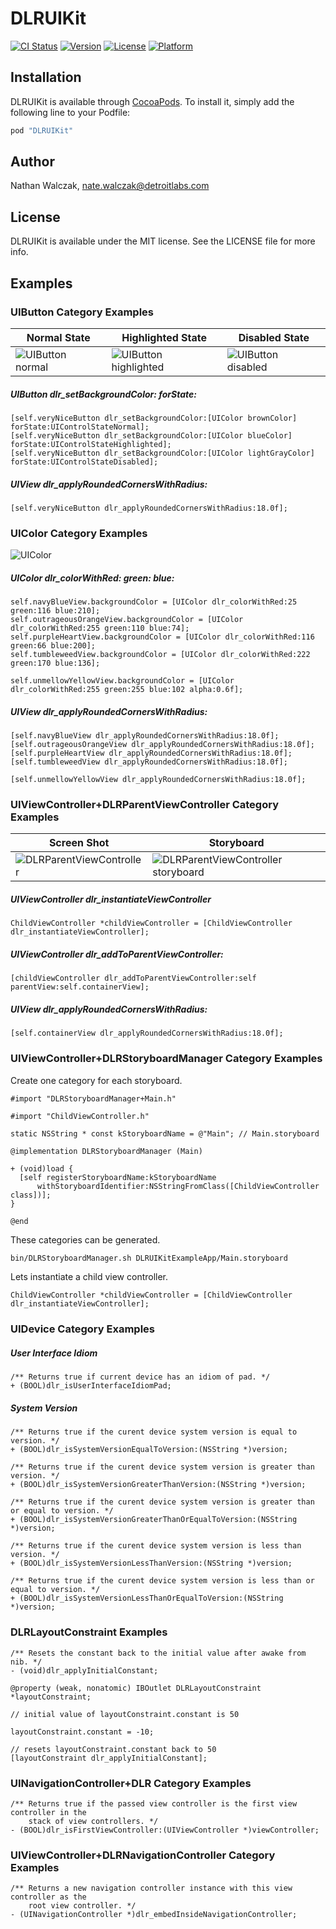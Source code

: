# DLRUIKit

[![CI Status](http://img.shields.io/travis/detroit-labs/dlr-uikit-ios.svg?style=flat)](https://travis-ci.org/detroit-labs/dlr-uikit-ios)
[![Version](https://img.shields.io/cocoapods/v/DLRUIKit.svg?style=flat)](http://cocoadocs.org/docsets/DLRUIKit)
[![License](https://img.shields.io/cocoapods/l/DLRUIKit.svg?style=flat)](http://cocoadocs.org/docsets/DLRUIKit)
[![Platform](https://img.shields.io/cocoapods/p/DLRUIKit.svg?style=flat)](http://cocoadocs.org/docsets/DLRUIKit)

## Installation

DLRUIKit is available through [CocoaPods](http://cocoapods.org). To install
it, simply add the following line to your Podfile:

```rb
pod "DLRUIKit"
```

## Author

Nathan Walczak, nate.walczak@detroitlabs.com

## License

DLRUIKit is available under the MIT license. See the LICENSE file for more info.

## Examples

### UIButton Category Examples

Normal State | Highlighted State | Disabled State
------------ | ----------------- | --------------
![UIButton normal](README/Images/UIButton-normal.png) | ![UIButton highlighted](README/Images/UIButton-highlighted.png) | ![UIButton disabled](README/Images/UIButton-disabled.png)

##### UIButton dlr_setBackgroundColor: forState:

```objc
[self.veryNiceButton dlr_setBackgroundColor:[UIColor brownColor] forState:UIControlStateNormal];
[self.veryNiceButton dlr_setBackgroundColor:[UIColor blueColor] forState:UIControlStateHighlighted];
[self.veryNiceButton dlr_setBackgroundColor:[UIColor lightGrayColor] forState:UIControlStateDisabled];
```

##### UIView dlr_applyRoundedCornersWithRadius:

```objc
[self.veryNiceButton dlr_applyRoundedCornersWithRadius:18.0f];
```

### UIColor Category Examples

![UIColor](README/Images/UIColor.png)

##### UIColor dlr_colorWithRed: green: blue:

```objc
self.navyBlueView.backgroundColor = [UIColor dlr_colorWithRed:25 green:116 blue:210];
self.outrageousOrangeView.backgroundColor = [UIColor dlr_colorWithRed:255 green:110 blue:74];
self.purpleHeartView.backgroundColor = [UIColor dlr_colorWithRed:116 green:66 blue:200];
self.tumbleweedView.backgroundColor = [UIColor dlr_colorWithRed:222 green:170 blue:136];

self.unmellowYellowView.backgroundColor = [UIColor dlr_colorWithRed:255 green:255 blue:102 alpha:0.6f];
```

##### UIView dlr_applyRoundedCornersWithRadius:

```objc
[self.navyBlueView dlr_applyRoundedCornersWithRadius:18.0f];
[self.outrageousOrangeView dlr_applyRoundedCornersWithRadius:18.0f];
[self.purpleHeartView dlr_applyRoundedCornersWithRadius:18.0f];
[self.tumbleweedView dlr_applyRoundedCornersWithRadius:18.0f];

[self.unmellowYellowView dlr_applyRoundedCornersWithRadius:18.0f];
```

### UIViewController+DLRParentViewController Category Examples

Screen Shot | Storyboard
----------- | ----------
![DLRParentViewController](README/Images/DLRParentViewController.png) | ![DLRParentViewController storyboard](README/Images/DLRParentViewController-storyboard.png)

##### UIViewController dlr_instantiateViewController

```objc
ChildViewController *childViewController = [ChildViewController dlr_instantiateViewController];
```

##### UIViewController dlr_addToParentViewController:

```objc
[childViewController dlr_addToParentViewController:self parentView:self.containerView];
```

##### UIView dlr_applyRoundedCornersWithRadius:

```objc
[self.containerView dlr_applyRoundedCornersWithRadius:18.0f];
```

### UIViewController+DLRStoryboardManager Category Examples

Create one category for each storyboard.

```objc
#import "DLRStoryboardManager+Main.h"

#import "ChildViewController.h"

static NSString * const kStoryboardName = @"Main"; // Main.storyboard

@implementation DLRStoryboardManager (Main)

+ (void)load {
  [self registerStoryboardName:kStoryboardName
      withStoryboardIdentifier:NSStringFromClass([ChildViewController class])];
}

@end
```

These categories can be generated.

```sh
bin/DLRStoryboardManager.sh DLRUIKitExampleApp/Main.storyboard
```

Lets instantiate a child view controller.

```objc
ChildViewController *childViewController = [ChildViewController dlr_instantiateViewController];
```

### UIDevice Category Examples

##### User Interface Idiom

```objc
/** Returns true if current device has an idiom of pad. */
+ (BOOL)dlr_isUserInterfaceIdiomPad;
```

##### System Version

```objc
/** Returns true if the curent device system version is equal to version. */
+ (BOOL)dlr_isSystemVersionEqualToVersion:(NSString *)version;

/** Returns true if the curent device system version is greater than version. */
+ (BOOL)dlr_isSystemVersionGreaterThanVersion:(NSString *)version;

/** Returns true if the curent device system version is greater than or equal to version. */
+ (BOOL)dlr_isSystemVersionGreaterThanOrEqualToVersion:(NSString *)version;

/** Returns true if the curent device system version is less than version. */
+ (BOOL)dlr_isSystemVersionLessThanVersion:(NSString *)version;

/** Returns true if the curent device system version is less than or equal to version. */
+ (BOOL)dlr_isSystemVersionLessThanOrEqualToVersion:(NSString *)version;
```

### DLRLayoutConstraint Examples

```objc
/** Resets the constant back to the initial value after awake from nib. */
- (void)dlr_applyInitialConstant;
```

```objc
@property (weak, nonatomic) IBOutlet DLRLayoutConstraint *layoutConstraint;

// initial value of layoutConstraint.constant is 50

layoutConstraint.constant = -10;

// resets layoutConstraint.constant back to 50
[layoutConstraint dlr_applyInitialConstant];
```

### UINavigationController+DLR Category Examples

```objc
/** Returns true if the passed view controller is the first view controller in the
    stack of view controllers. */
- (BOOL)dlr_isFirstViewController:(UIViewController *)viewController;
```

### UIViewController+DLRNavigationController Category Examples

```objc
/** Returns a new navigation controller instance with this view controller as the
    root view controller. */
- (UINavigationController *)dlr_embedInsideNavigationController;
```

